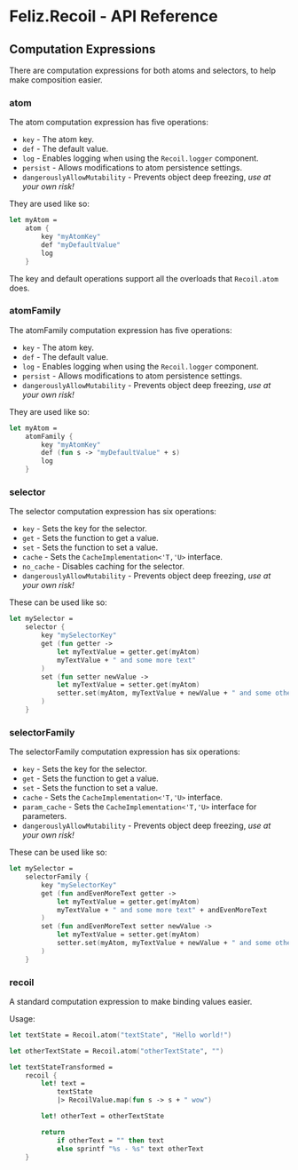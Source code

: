 # Feliz.Recoil - API Reference

## Computation Expressions

There are computation expressions for both atoms and selectors, to help make composition easier.

### atom

The atom computation expression has five operations: 

* `key` - The atom key.
* `def` - The default value.
* `log` - Enables logging when using the `Recoil.logger` component.
* `persist` - Allows modifications to atom persistence settings.
* `dangerouslyAllowMutability` - Prevents object deep freezing, *use at your own risk!*

They are used like so:

```fs
let myAtom = 
    atom {
        key "myAtomKey"
        def "myDefaultValue"
        log
    }
```

The key and default operations support all the overloads that `Recoil.atom` does.

### atomFamily

The atomFamily computation expression has five operations:

* `key` - The atom key.
* `def` - The default value.
* `log` - Enables logging when using the `Recoil.logger` component.
* `persist` - Allows modifications to atom persistence settings.
* `dangerouslyAllowMutability` - Prevents object deep freezing, *use at your own risk!*

They are used like so:

```fs
let myAtom = 
    atomFamily {
        key "myAtomKey"
        def (fun s -> "myDefaultValue" + s)
        log
    }
```

### selector

The selector computation expression has six operations: 

* `key` - Sets the key for the selector.
* `get` - Sets the function to get a value.
* `set` - Sets the function to set a value.
* `cache` - Sets the `CacheImplementation<'T,'U>` interface.
* `no_cache` - Disables caching for the selector.
* `dangerouslyAllowMutability` - Prevents object deep freezing, *use at your own risk!*

These can be used like so:

```fs
let mySelector =
    selector {
        key "mySelectorKey"
        get (fun getter ->
            let myTextValue = getter.get(myAtom)
            myTextValue + " and some more text"
        )
        set (fun setter newValue ->
            let myTextValue = setter.get(myAtom)
            setter.set(myAtom, myTextValue + newValue + " and some other text")
        )
    }
```

### selectorFamily

The selectorFamily computation expression has six operations: 

* `key` - Sets the key for the selector.
* `get` - Sets the function to get a value.
* `set` - Sets the function to set a value.
* `cache` - Sets the `CacheImplementation<'T,'U>` interface.
* `param_cache` - Sets the `CacheImplementation<'T,'U>` interface for parameters.
* `dangerouslyAllowMutability` - Prevents object deep freezing, *use at your own risk!*

These can be used like so:

```fs
let mySelector =
    selectorFamily {
        key "mySelectorKey"
        get (fun andEvenMoreText getter ->
            let myTextValue = getter.get(myAtom)
            myTextValue + " and some more text" + andEvenMoreText
        )
        set (fun andEvenMoreText setter newValue ->
            let myTextValue = setter.get(myAtom)
            setter.set(myAtom, myTextValue + newValue + " and some other text" + andEvenMoreText)
        )
    }
```

### recoil

A standard computation expression to make binding values easier.

Usage:
```fs
let textState = Recoil.atom("textState", "Hello world!")

let otherTextState = Recoil.atom("otherTextState", "")

let textStateTransformed =
    recoil {
        let! text = 
            textState
            |> RecoilValue.map(fun s -> s + " wow")

        let! otherText = otherTextState

        return
            if otherText = "" then text
            else sprintf "%s - %s" text otherText
    }
```
